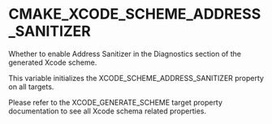   

# CMAKE_XCODE_SCHEME_ADDRESS_SANITIZER  
Whether to enable Address Sanitizer in the Diagnostics
section of the generated Xcode scheme.  

This variable initializes the
XCODE_SCHEME_ADDRESS_SANITIZER
property on all targets.  

Please refer to the XCODE_GENERATE_SCHEME target property
documentation to see all Xcode schema related properties.  

